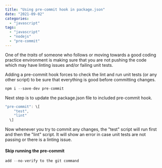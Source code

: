 ```yaml
---
title: "Using pre-commit hook in package.json"
date: "2021-09-02"
categories: 
  - "javascript"
tags: 
  - "javascript"
  - "nodejs"
  - "pre-commit"
---
```


One of the _traits_ of someone who follows or moving towards a good coding practice environment is making sure that you are not pushing the code which may have linting issues and/or failing unit tests.

Adding a pre-commit hook forces to check the lint and run unit tests (or any other script) to be sure that everything is good before committing changes.

```javascript
npm i --save-dev pre-commit
```

Next step is to update the package.json file to included pre-commit hook.

```javascript
"pre-commit": \[
    "test",
    "lint"
  \]
```

Now whenever you try to commit any changes, the "test" script will run first and then the "lint" script. It will show an error in case unit tests are not passing or there is a linting issue.

#### **Skip running the pre-commit**

```javascript
add --no-verify to the git command
```
